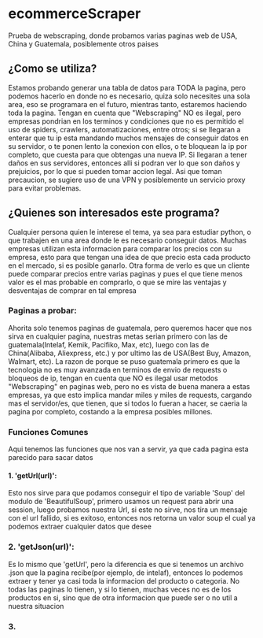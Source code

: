 # ecommerceScraper
Prueba de webscraping, donde probamos varias paginas web de USA, China y Guatemala, posiblemente otros paises

## ¿Como se utiliza?
Estamos probando generar una tabla de datos para TODA la pagina, pero podemos hacerlo en donde no es necesario, quiza solo necesites una sola area, eso se programara en el futuro, mientras tanto, estaremos haciendo toda la pagina. Tengan en cuenta que "Webscraping" NO es ilegal, pero empresas pondrian en los terminos y condiciones que no es permitido el uso de spiders, crawlers, automatizaciones, entre otros; si se llegaran a enterar que tu ip esta mandando muchos mensajes de conseguir datos en su servidor, o te ponen lento la conexion con ellos, o te bloquean la ip por completo, que cuesta para que obtengas una nueva IP. Si llegaran a tener daños en sus servidores, entonces alli si podran ver lo que son daños y prejuicios, por lo que si pueden tomar accion legal. Asi que toman precaucion, se sugiere uso de una VPN y posiblemente un servicio proxy para evitar problemas.

## ¿Quienes son interesados este programa?
Cualquier persona quien le interese el tema, ya sea para estudiar python, o que trabajen en una area donde le es necesario conseguir datos. Muchas empresas utilizan esta informacion para comparar los precios con su empresa, esto para que tengan una idea de que precio esta cada producto en el mercado, si es posible ganarlo. Otra forma de verlo es que un cliente puede comparar precios entre varias paginas y pues el que tiene menos valor es el mas probable en comprarlo, o que se mire las ventajas y desventajas de comprar en tal empresa

### Paginas a probar:
Ahorita solo tenemos paginas de guatemala, pero queremos hacer que nos sirva en cualquier pagina, nuestras metas serian primero con las de guatemala(Intelaf, Kemik, Pacifiko, Max, etc), luego con las de China(Alibaba, Aliexpress, etc.) y por ultimo las de USA(Best Buy, Amazon, Walmart, etc). La razon de porque se puso guatemala primero es que la tecnologia no es muy avanzada en terminos de envio de requests o bloqueos de ip, tengan en cuenta que NO es ilegal usar metodos "Webscraping" en paginas web, pero no es vista de buena manera a estas empresas, ya que esto implica mandar miles y miles de requests, cargando mas el servidor/es, que tienen, que si todos lo fueran a hacer, se caeria la pagina por completo, costando a la empresa posibles millones.

### Funciones Comunes
Aqui tenemos las funciones que nos van a servir, ya que cada pagina esta parecido para sacar datos
#### 1. 'getUrl(url)':
Esto nos sirve para que podamos conseguir el tipo de variable 'Soup' del modulo de 'BeautifulSoup', primero usamos un request para abrir una session, luego probamos nuestra Url, si este no sirve, nos tira un mensaje con el url fallido, si es exitoso, entonces nos retorna un valor soup el cual ya podemos extraer cualquier datos que desee
### 2. 'getJson(url)':
Es lo mismo que 'getUrl', pero la diferencia es que si tenemos un archivo .json que la pagina recibe(por ejemplo, de intelaf), entonces lo podemos extraer y tener ya casi toda la informacion del producto o categoria. No todas las paginas lo tienen, y si lo tienen, muchas veces no es de los productos en si, sino que de otra informacion que puede ser o no util a nuestra situacion
### 3. 


